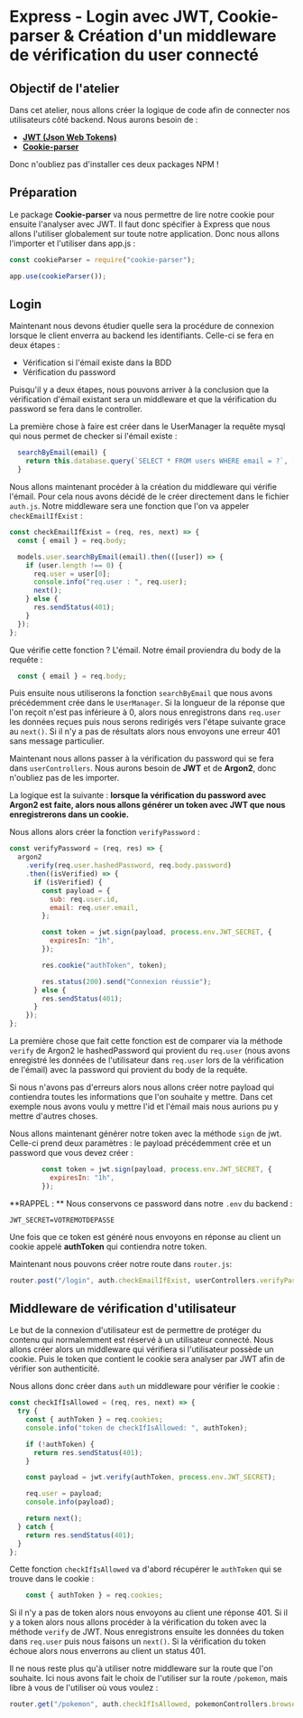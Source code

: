 # Express - Login avec JWT, Cookie-parser & Création d'un middleware de vérification du user connecté

## Objectif de l'atelier

Dans cet atelier, nous allons créer la logique de code afin de connecter nos utilisateurs côté backend. Nous aurons besoin de :

- [**JWT (Json Web Tokens)**](https://www.npmjs.com/package/jsonwebtoken)
- [**Cookie-parser**](https://www.npmjs.com/package/cookie-parser)

Donc n'oubliez pas d'installer ces deux packages NPM !

## Préparation

Le package **Cookie-parser** va nous permettre de lire notre cookie pour ensuite l'analyser avec JWT. Il faut donc spécifier à Express que nous allons l'utiliser globalement sur toute notre application.
Donc nous allons l'importer et l'utiliser dans app.js :

```js
const cookieParser = require("cookie-parser");

app.use(cookieParser());
```

## Login

Maintenant nous devons étudier quelle sera la procédure de connexion lorsque le client enverra au backend les identifiants. Celle-ci se fera en deux étapes :

- Vérification si l'émail existe dans la BDD
- Vérification du password

Puisqu'il y a deux étapes, nous pouvons arriver à la conclusion que la vérification d'émail existant sera un middleware et que la vérification du password se fera dans le controller.


La première chose à faire est créer dans le UserManager la requête mysql qui nous permet de checker si l'émail existe :

```js
  searchByEmail(email) {
    return this.database.query(`SELECT * FROM users WHERE email = ?`, [email]);
  }
```

Nous allons maintenant procéder à la création du middleware qui vérifie l'émail. Pour cela nous avons décidé de le créer directement dans le fichier `auth.js`. Notre middleware sera une fonction que l'on va appeler `checkEmailIfExist` :

```js
const checkEmailIfExist = (req, res, next) => {
  const { email } = req.body;

  models.user.searchByEmail(email).then(([user]) => {
    if (user.length !== 0) {
      req.user = user[0];
      console.info("req.user : ", req.user);
      next();
    } else {
      res.sendStatus(401);
    }
  });
};
```

Que vérifie cette fonction ? L'émail. Notre émail proviendra du body de la requête : 
```js
  const { email } = req.body;
```

Puis ensuite nous utiliserons la fonction `searchByEmail` que nous avons précédemment crée dans le `UserManager`. Si la longueur de la réponse que l'on reçoit n'est pas inférieure à 0, alors nous enregistrons dans `req.user` les données reçues puis nous serons redirigés vers l'étape suivante grace au `next()`. Si il n'y a pas de résultats alors nous envoyons une erreur 401 sans message particulier.


Maintenant nous allons passer à la vérification du password qui se fera dans `userControllers`. Nous aurons besoin de **JWT** et de **Argon2**, donc n'oubliez pas de les importer.


La logique est la suivante : **lorsque la vérification du password avec Argon2 est faite, alors nous allons générer un token avec JWT que nous enregistrerons dans un cookie.**


Nous allons alors créer la fonction `verifyPassword` :

```js
const verifyPassword = (req, res) => {
  argon2
    .verify(req.user.hashedPassword, req.body.password)
    .then((isVerified) => {
      if (isVerified) {
        const payload = {
          sub: req.user.id,
          email: req.user.email,
        };

        const token = jwt.sign(payload, process.env.JWT_SECRET, {
          expiresIn: "1h",
        });

        res.cookie("authToken", token);

        res.status(200).send("Connexion réussie");
      } else {
        res.sendStatus(401);
      }
    });
};
```

La première chose que fait cette fonction est de comparer via la méthode `verify` de Argon2 le hashedPassword qui provient du `req.user` (nous avons enregistré les données de l'utilisateur dans `req.user` lors de la vérification de l'émail) avec la password qui provient du body de la requête.

Si nous n'avons pas d'erreurs alors nous allons créer notre payload qui contiendra toutes les informations que l'on souhaite y mettre. Dans cet exemple nous avons voulu y mettre l'id et l'émail mais nous aurions pu y mettre d'autres choses.


Nous allons maintenant générer notre token avec la méthode `sign` de jwt. Celle-ci prend deux paramètres : le payload précédemment crée et un password que vous devez créer :

```js
        const token = jwt.sign(payload, process.env.JWT_SECRET, {
          expiresIn: "1h",
        });
```


**RAPPEL : ** Nous conservons ce password dans notre `.env` du backend :

```
JWT_SECRET=VOTREMOTDEPASSE
```

Une fois que ce token est généré nous envoyons en réponse au client un cookie appelé **authToken** qui contiendra notre token.


Maintenant nous pouvons créer notre route dans `router.js`:

```js
router.post("/login", auth.checkEmailIfExist, userControllers.verifyPassword);
```


## Middleware de vérification d'utilisateur

Le but de la connexion d'utilisateur est de permettre de protéger du contenu qui normalemment est réservé à un utilisateur connecté. Nous allons créer alors un middleware qui vérifiera si l'utilisateur possède un cookie. Puis le token que contient le cookie sera analyser par JWT afin de vérifier son authenticité.


Nous allons donc créer dans `auth` un middleware pour vérifier le cookie :

```js
const checkIfIsAllowed = (req, res, next) => {
  try {
    const { authToken } = req.cookies;
    console.info("token de checkIfIsAllowed: ", authToken);

    if (!authToken) {
      return res.sendStatus(401);
    }

    const payload = jwt.verify(authToken, process.env.JWT_SECRET);

    req.user = payload;
    console.info(payload);

    return next();
  } catch {
    return res.sendStatus(401);
  }
};
```


Cette fonction `checkIfIsAllowed` va d'abord récupérer le `authToken` qui se trouve dans le cookie :

```js
    const { authToken } = req.cookies;
```

Si il n'y a pas de token alors nous envoyons au client une réponse 401. 
Si il y a token alors nous allons procéder à la vérification du token avec la méthode `verify` de JWT. Nous enregistrons ensuite les données du token dans `req.user` puis nous faisons un `next()`. Si la vérification du token échoue alors nous enverrons au client un status 401.

Il ne nous reste plus qu'à utiliser notre middleware sur la route que l'on souhaite. Ici nous avons fait le choix de l'utiliser sur la route `/pokemon`, mais libre à vous de l'utiliser où vous voulez :

```js
router.get("/pokemon", auth.checkIfIsAllowed, pokemonControllers.browse);
```



